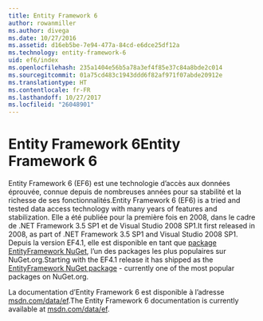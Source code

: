 ```yaml
---
title: Entity Framework 6
author: rowanmiller
ms.author: divega
ms.date: 10/27/2016
ms.assetid: d16eb5be-7e94-477a-84cd-e6dce25df12a
ms.technology: entity-framework-6
uid: ef6/index
ms.openlocfilehash: 235a1404e56b5a78a3ef4f85e37c84a8bde2c014
ms.sourcegitcommit: 01a75cd483c1943ddd6f82af971f07abde20912e
ms.translationtype: HT
ms.contentlocale: fr-FR
ms.lasthandoff: 10/27/2017
ms.locfileid: "26048901"
---
```

# <a name="entity-framework-6"></a><span data-ttu-id="732df-102">Entity Framework 6</span><span class="sxs-lookup"><span data-stu-id="732df-102">Entity Framework 6</span></span>

<span data-ttu-id="732df-103">Entity Framework 6 (EF6) est une technologie d’accès aux données éprouvée, connue depuis de nombreuses années pour sa stabilité et la richesse de ses fonctionnalités.</span><span class="sxs-lookup"><span data-stu-id="732df-103">Entity Framework 6 (EF6) is a tried and tested data access technology with many years of features and stabilization.</span></span> <span data-ttu-id="732df-104">Elle a été publiée pour la première fois en 2008, dans le cadre de .NET Framework 3.5 SP1 et de Visual Studio 2008 SP1.</span><span class="sxs-lookup"><span data-stu-id="732df-104">It first released in 2008, as part of .NET Framework 3.5 SP1 and Visual Studio 2008 SP1.</span></span> <span data-ttu-id="732df-105">Depuis la version EF4.1, elle est disponible en tant que [package EntityFramework NuGet](https://www.nuget.org/packages/EntityFramework/), l’un des packages les plus populaires sur NuGet.org.</span><span class="sxs-lookup"><span data-stu-id="732df-105">Starting with the EF4.1 release it has shipped as the [EntityFramework NuGet package](https://www.nuget.org/packages/EntityFramework/) - currently one of the most popular packages on NuGet.org.</span></span>

<span data-ttu-id="732df-106">La documentation d’Entity Framework 6 est disponible à l’adresse [msdn.com/data/ef](http://msdn.com/data/ef).</span><span class="sxs-lookup"><span data-stu-id="732df-106">The Entity Framework 6 documentation is currently available at [msdn.com/data/ef](http://msdn.com/data/ef).</span></span>
